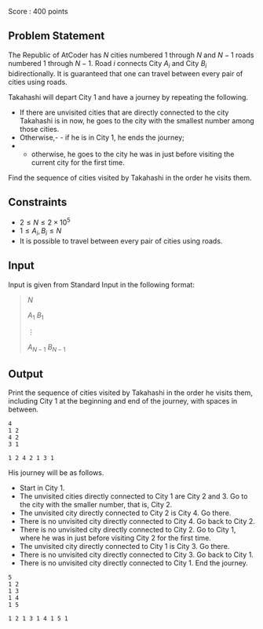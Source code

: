 Score : $400$ points

## Problem Statement

The Republic of AtCoder has $N$ cities numbered $1$ through $N$ and $N-1$ roads numbered $1$ through $N-1$.
Road $i$ connects City $A_i$ and City $B_i$ bidirectionally. It is guaranteed that one can travel between every pair of cities using roads.

Takahashi will depart City $1$ and have a journey by repeating the following.

- If there are unvisited cities that are directly connected to the city Takahashi is in now, he goes to the city with the smallest number among those cities.
- Otherwise,-   - if he is in City $1$, he ends the journey;
-   - otherwise, he goes to the city he was in just before visiting the current city for the first time.

Find the sequence of cities visited by Takahashi in the order he visits them.

## Constraints

- $2 \leq N \leq 2\times 10^5$
- $1\leq A_i,B_i \leq N$
- It is possible to travel between every pair of cities using roads.

## Input

Input is given from Standard Input in the following format:

> $N$
> 
> $A_1$ $B_1$
> 
> $\vdots$
> 
> $A_{N-1}$ $B_{N-1}$

## Output

Print the sequence of cities visited by Takahashi in the order he visits them, including City $1$ at the beginning and end of the journey, with spaces in between.

```input1
4
1 2
4 2
3 1
```

```output1
1 2 4 2 1 3 1
```

His journey will be as follows.

- Start in City $1$.
- The unvisited cities directly connected to City $1$ are City $2$ and $3$. Go to the city with the smaller number, that is, City $2$.
- The unvisited city directly connected to City $2$ is City $4$. Go there.
- There is no unvisited city directly connected to City $4$. Go back to City $2$.
- There is no unvisited city directly connected to City $2$. Go to City $1$, where he was in just before visiting City $2$ for the first time.
- The unvisited city directly connected to City $1$ is City $3$. Go there.
- There is no unvisited city directly connected to City $3$. Go back to City $1$.
- There is no unvisited city directly connected to City $1$. End the journey.

```input2
5
1 2
1 3
1 4
1 5
```

```output2
1 2 1 3 1 4 1 5 1
```